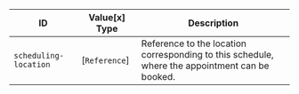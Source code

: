  ID|Value\[x] Type|Description
-----------------------|----------------|------------------------------------------------------------------------------------------------
 `scheduling-location`|[`Reference`]|Reference to the location corresponding to this schedule, where the appointment can be booked.

